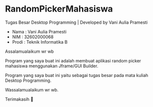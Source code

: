 # RandomPickerMahasiswa
Tugas Besar Desktop Programming | Developed by Vani Aulia Pramesti
- Nama  : Vani Aulia Pramesti
- NIM   : 32602000068
- Prodi : Teknik Informatika B

Assalamualaikum wr wb

Program yang saya buat ini adalah membuat aplikasi random picker mahasiswa menggunakan Jframe/GUI Builder.

Program yang saya buat ini yaitu sebagai tugas besar pada mata kuliah Desktop Programming.

Wassalamualaikum wr wb.

Terimakasih 🙏
